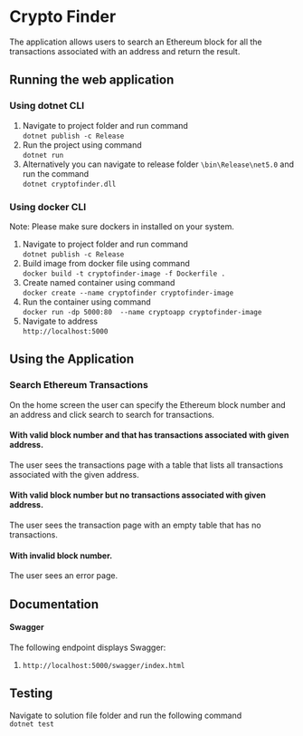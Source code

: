 # Crypto Finder
The application allows users to search an Ethereum block for all the transactions associated with an address and return the result.

## Running the web application

### Using dotnet CLI
1. Navigate to project folder and run command   
`dotnet publish -c Release`
2. Run the project using command  
`dotnet run`
3. Alternatively you can navigate to release folder  `\bin\Release\net5.0`  and run the command   
`dotnet cryptofinder.dll`
### Using docker CLI
Note: Please make sure dockers in installed on your system.

1. Navigate to project folder and run command   
`dotnet publish -c Release`
2. Build image from docker file using command  
`docker build -t cryptofinder-image -f Dockerfile .`
3. Create named container using command   
`docker create --name cryptofinder cryptofinder-image`
4. Run the container using command  
`docker run -dp 5000:80  --name cryptoapp cryptofinder-image`
5. Navigate to address  
`http://localhost:5000`


## Using the Application
    
### Search Ethereum Transactions
On the home screen the user can specify the Ethereum block number and an address and click search to search for transactions.

#### With valid block number and that has transactions associated with given address.

The user sees the transactions page with a table that lists all transactions associated with the given address.

#### With valid block number but no transactions associated with given address.

The user sees the transaction page with an empty table that has no transactions.

#### With invalid block number.
The user sees an error page. 


## Documentation
#### Swagger

The following endpoint displays Swagger:
1. `http://localhost:5000/swagger/index.html`


## Testing
Navigate to solution file folder and run the following command  
`dotnet test`